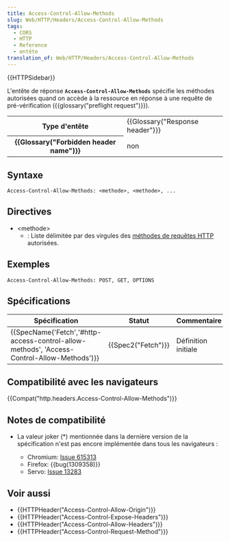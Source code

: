 ```yaml
---
title: Access-Control-Allow-Methods
slug: Web/HTTP/Headers/Access-Control-Allow-Methods
tags:
  - CORS
  - HTTP
  - Reference
  - entête
translation_of: Web/HTTP/Headers/Access-Control-Allow-Methods
---
```

{{HTTPSidebar}}

L'entête de réponse **`Access-Control-Allow-Methods`** spécifie les méthodes autorisées quand on accède à la ressource en réponse à une requête de pré-vérification ({{glossary("preflight request")}}).

<table class="properties">
  <tbody>
    <tr>
      <th scope="row">Type d'entête</th>
      <td>{{Glossary("Response header")}}</td>
    </tr>
    <tr>
      <th scope="row">{{Glossary("Forbidden header name")}}</th>
      <td>non</td>
    </tr>
  </tbody>
</table>

## Syntaxe

```
Access-Control-Allow-Methods: <methode>, <methode>, ...
```

## Directives

- \<methode>
  - : Liste délimitée par des virgules des [méthodes de requêtes HTTP](/en-US/docs/Web/HTTP/Methods) autorisées.

## Exemples

```
Access-Control-Allow-Methods: POST, GET, OPTIONS
```

## Spécifications

| Spécification                                                                                                            | Statut                   | Commentaire         |
| ------------------------------------------------------------------------------------------------------------------------ | ------------------------ | ------------------- |
| {{SpecName('Fetch','#http-access-control-allow-methods', 'Access-Control-Allow-Methods')}} | {{Spec2("Fetch")}} | Définition initiale |

## Compatibilité avec les navigateurs

{{Compat("http.headers.Access-Control-Allow-Methods")}}

## Notes de compatibilité

- La valeur joker (\*) mentionnée dans la dernière version de la spécification n'est pas encore implémentée dans tous les navigateurs :

  - Chromium: [Issue 615313](https://bugs.chromium.org/p/chromium/issues/detail?id=615313)
  - Firefox: {{bug(1309358)}}
  - Servo: [Issue 13283](https://github.com/servo/servo/issues/13283)

## Voir aussi

- {{HTTPHeader("Access-Control-Allow-Origin")}}
- {{HTTPHeader("Access-Control-Expose-Headers")}}
- {{HTTPHeader("Access-Control-Allow-Headers")}}
- {{HTTPHeader("Access-Control-Request-Method")}}
